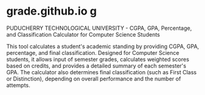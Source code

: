 # grade.github.io g
PUDUCHERRY TECHNOLOGICAL UNIVERSITY - CGPA, GPA, Percentage, and Classification Calculator for Computer Science Students

This tool calculates a student's academic standing by providing CGPA, GPA, percentage, and final classification. Designed for Computer Science students, it allows input of semester grades, calculates weighted scores based on credits, and provides a detailed summary of each semester's GPA. The calculator also determines final classification (such as First Class or Distinction), depending on overall performance and the number of attempts.
